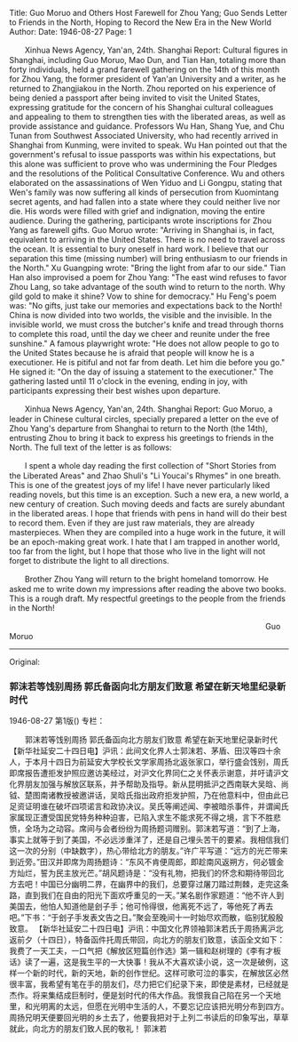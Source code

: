 Title: Guo Moruo and Others Host Farewell for Zhou Yang; Guo Sends Letter to Friends in the North, Hoping to Record the New Era in the New World
Author:
Date: 1946-08-27
Page: 1

　　Xinhua News Agency, Yan'an, 24th. Shanghai Report: Cultural figures in Shanghai, including Guo Moruo, Mao Dun, and Tian Han, totaling more than forty individuals, held a grand farewell gathering on the 14th of this month for Zhou Yang, the former president of Yan'an University and a writer, as he returned to Zhangjiakou in the North. Zhou reported on his experience of being denied a passport after being invited to visit the United States, expressing gratitude for the concern of his Shanghai cultural colleagues and appealing to them to strengthen ties with the liberated areas, as well as provide assistance and guidance. Professors Wu Han, Shang Yue, and Chu Tunan from Southwest Associated University, who had recently arrived in Shanghai from Kunming, were invited to speak. Wu Han pointed out that the government's refusal to issue passports was within his expectations, but this alone was sufficient to prove who was undermining the Four Pledges and the resolutions of the Political Consultative Conference. Wu and others elaborated on the assassinations of Wen Yiduo and Li Gongpu, stating that Wen's family was now suffering all kinds of persecution from Kuomintang secret agents, and had fallen into a state where they could neither live nor die. His words were filled with grief and indignation, moving the entire audience. During the gathering, participants wrote inscriptions for Zhou Yang as farewell gifts. Guo Moruo wrote: "Arriving in Shanghai is, in fact, equivalent to arriving in the United States. There is no need to travel across the ocean. It is essential to bury oneself in hard work. I believe that our separation this time (missing number) will bring enthusiasm to our friends in the North." Xu Guangping wrote: "Bring the light from afar to our side." Tian Han also improvised a poem for Zhou Yang: "The east wind refuses to favor Zhou Lang, so take advantage of the south wind to return to the north. Why gild gold to make it shine? Vow to shine for democracy." Hu Feng's poem was: "No gifts, just take our memories and expectations back to the North! China is now divided into two worlds, the visible and the invisible. In the invisible world, we must cross the butcher's knife and tread through thorns to complete this road, until the day we cheer and reunite under the free sunshine." A famous playwright wrote: "He does not allow people to go to the United States because he is afraid that people will know he is a executioner. He is pitiful and not far from death. Let him die before you go." He signed it: "On the day of issuing a statement to the executioner." The gathering lasted until 11 o'clock in the evening, ending in joy, with participants expressing their best wishes upon departure.

　　Xinhua News Agency, Yan'an, 24th. Shanghai Report: Guo Moruo, a leader in Chinese cultural circles, specially prepared a letter on the eve of Zhou Yang's departure from Shanghai to return to the North (the 14th), entrusting Zhou to bring it back to express his greetings to friends in the North. The full text of the letter is as follows:

　　I spent a whole day reading the first collection of "Short Stories from the Liberated Areas" and Zhao Shuli's "Li Youcai's Rhymes" in one breath. This is one of the greatest joys of my life! I have never particularly liked reading novels, but this time is an exception. Such a new era, a new world, a new century of creation. Such moving deeds and facts are surely abundant in the liberated areas. I hope that friends with pens in hand will do their best to record them. Even if they are just raw materials, they are already masterpieces. When they are compiled into a huge work in the future, it will be an epoch-making great work. I hate that I am trapped in another world, too far from the light, but I hope that those who live in the light will not forget to distribute the light to all directions.

　　Brother Zhou Yang will return to the bright homeland tomorrow. He asked me to write down my impressions after reading the above two books. This is a rough draft. My respectful greetings to the people from the friends in the North!

　　　　　　　　　　　　　　　　　　　　　　　　　　　　　　　　　Guo Moruo



<hr /> 

Original: 


### 郭沫若等饯别周扬  郭氏备函向北方朋友们致意  希望在新天地里纪录新时代

1946-08-27
第1版()
专栏：

　　郭沫若等饯别周扬
    郭氏备函向北方朋友们致意
    希望在新天地里纪录新时代
    【新华社延安二十四日电】沪讯：此间文化界人士郭沫若、茅盾、田汉等四十余人，于本月十四日为前延安大学校长文学家周扬北返张家口，举行盛会饯别，周氏即席报告遭拒发护照应邀访美经过，对沪文化界同仁之关怀表示谢意，并吁请沪文化界朋友加强与解放区联系，并予帮助及指导。新从昆明抵沪之西南联大吴晗、尚钺、楚图南诸教授被邀讲话，吴晗氏指出政府拒发护照，乃在他意料中，但由此已足资证明谁在破坏四项诺言和政协决议。吴氏等阐述闻、李被暗杀事件，并谓闻氏家属现正遭受国民党特务种种迫害，已陷入求生不能求死不得之境，言下不胜悲愤，全场为之动容。席间与会者纷纷为周扬题词赠别。郭沫若写道：“到了上海，事实上就等于到了美国，不必远涉重洋了，还是自己埋头苦干的要紧。我相信我们这一次的分别（中缺数字），热心带给北方的朋友。”许广平写道：“远方的光芒带来到近旁。”田汉并即席为周扬题诗：“东风不肯便周郎，即趁南风返朔方，何必镀金方灿烂，誓为民主放光芒。”胡风题诗是：“没有礼物，把我们的怀念和期待带回北方去吧！中国已分幽明二界，在幽界中的我们，总要穿过屠刀踏过荆棘，走完这条路，直到我们在自由的阳光下面欢呼重见的一天。”某名剧作家题道：“他不许人到美国去，他怕人知道他是刽子手；他可怜得很，他离死不远了，等他死了再去吧。”下书：“于刽子手发表文告之日。”聚会至晚间十一时始尽欢而散，临别犹殷殷致意。
    【新华社延安二十四日电】沪讯：中国文化界领袖郭沫若氏于周扬离沪北返前夕（十四日），特备函件托周氏带回，向北方的朋友们致意，该函全文如下：
    我费了一天工夫，一口气把《解放区短篇创作选》第一辑和赵树理的《李有才板话》读了一遍，这是我生平的一大快事！我从不大喜欢读小说，这一次是破例，这样一个新的时代，新的天地，新的创作世纪。这样可歌可泣的事实，在解放区必然很丰富，我希望有笔在手的朋友们，尽力把它们纪录下来，即使是素材，已经就是杰作。将来集结成巨制时，便是划时代的伟大作品。我恨我自己陷在另一个天地里，和光明离的太远，但愿在光明中生活的人，不要忘记应该把光明分布到四方。
    周扬兄明天便要回光明的乡土去了，他要我把对于上列二书读后的印象写出，草草就此，向北方的朋友们致人民的敬礼！
                              郭沫若
